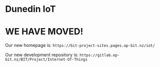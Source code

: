 # Dunedin IoT

# WE HAVE MOVED!

Our new homepage is: `https://bit-project-sites.pages.op-bit.nz/iot/`

Our new development repository is: `https://gitlab.op-bit.nz/BIT/Project/Internet-Of-Things`
